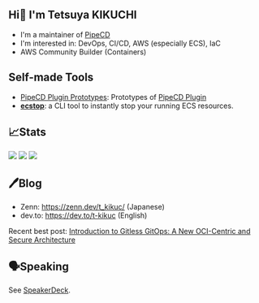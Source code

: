 ## Hi👋 I'm Tetsuya KIKUCHI

- I'm a maintainer of [PipeCD](https://github.com/pipe-cd/pipecd)
- I'm interested in: DevOps, CI/CD, AWS (especially ECS), IaC
- AWS Community Builder (Containers)

## Self-made Tools

- [PipeCD Plugin Prototypes](https://github.com/t-kikuc/pipecd-plugin-prototypes): Prototypes of [PipeCD Plugin](https://pipecd.dev/blog/2024/11/28/overview-of-the-plan-for-pluginnable-pipecd/)
- [**ecstop**](https://github.com/t-kikuc/ecstop): a CLI tool to instantly stop your running ECS resources.

## 📈Stats

![](https://github-profile-summary-cards.vercel.app/api/cards/profile-details?username=t-kikuc&theme=nord_dark)
![](https://github-profile-summary-cards.vercel.app/api/cards/stats?username=t-kikuc&theme=nord_dark)
![](https://github-profile-summary-cards.vercel.app/api/cards/most-commit-language?username=t-kikuc&theme=nord_dark)

## 🖊️Blog

- Zenn: <https://zenn.dev/t_kikuc/> (Japanese)
- dev.to: <https://dev.to/t-kikuc> (English)

Recent best post:
[Introduction to Gitless GitOps: A New OCI-Centric and Secure Architecture](https://dev.to/t-kikuc/introduction-to-gitless-gitops-a-new-oci-centric-and-secure-architecture-2pgi)

## 🗣️Speaking

See [SpeakerDeck](https://speakerdeck.com/tkikuc/).
